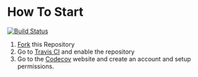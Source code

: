 # How To Start

[![Build Status](https://travis-ci.org/pritamworld/java-maven-ci-example.svg?branch=master)](https://travis-ci.org/pritamworld/java-maven-ci-example)


1. [Fork](https://github.com/pritamworld/java-maven-ci-example/fork) this Repository
2. Go to [Travis CI](http://travis-ci.com) and enable the repository
3. Go to the [Codecov](https://codecov.io/gh/pritamworld/java-maven-ci-example) website and create an account and setup permissions.

